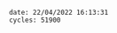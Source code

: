 

                date: 22/04/2022 16:13:31
                cycles: 51900

                         